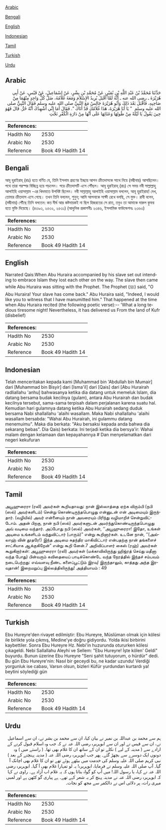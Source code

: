 [Arabic](#arabic)

[Bengali](#bengali)

[English](#english)

[Indonesian](#indonesian)

[Tamil](#tamil)

[Turkish](#turkish)

[Urdu](#urdu)

## Arabic


<div dir="rtl" lang="ar" style={{fontSize:'larger',backgroundColor:'#f8f9fa',padding:20}}>
حَدَّثَنَا مُحَمَّدُ بْنُ عَبْدِ اللَّهِ بْنِ نُمَيْرٍ، عَنْ مُحَمَّدِ بْنِ بِشْرٍ، عَنْ إِسْمَاعِيلَ، عَنْ قَيْسٍ، عَنْ أَبِي هُرَيْرَةَ ـ رضى الله عنه ـ أَنَّهُ لَمَّا أَقْبَلَ يُرِيدُ الإِسْلاَمَ وَمَعَهُ غُلاَمُهُ، ضَلَّ كُلُّ وَاحِدٍ مِنْهُمَا مِنْ صَاحِبِهِ، فَأَقْبَلَ بَعْدَ ذَلِكَ وَأَبُو هُرَيْرَةَ جَالِسٌ مَعَ النَّبِيِّ صلى الله عليه وسلم فَقَالَ النَّبِيُّ صلى الله عليه وسلم ‏ "‏ يَا أَبَا هُرَيْرَةَ، هَذَا غُلاَمُكَ قَدْ أَتَاكَ ‏"‏‏.‏ فَقَالَ أَمَا إِنِّي أُشْهِدُكَ أَنَّهُ حُرٌّ‏.‏ قَالَ فَهُوَ حِينَ يَقُولُ يَا لَيْلَةً مِنْ طُولِهَا وَعَنَائِهَا عَلَى أَنَّهَا مِنْ دَارَةِ الْكُفْرِ نَجَّتِ
</div>
<div style={{backgroundColor:'#f8f9fa',padding:20, marginBottom: 10}}><table> <thead> <tr> <th>References:</th> <th></th> </tr> </thead> <tbody><tr><td>Hadith No</td><td>2530</td></tr><tr><td>Arabic No</td><td>2530</td></tr><tr><td>Reference</td><td>Book 49 Hadith 14</td></tr></tbody></table></div>

## Bengali


<div dir="ltr" lang="bn" style={{fontSize:'larger',backgroundColor:'#f8f9fa',padding:20}}>
আবূ হুরাইরাহ্ (রাঃ) হতে বর্ণিত যে, তিনি ইসলাম গ্রহণের ইচ্ছায় আপন ক্রীতদাসকে সাথে নিয়ে (মদ্বীনায়) আসছিলেন। পথে তারা পরস্পর বিচ্ছিন্ন হয়ে পড়লেন। পরে ক্রীতদাসটি এসে পৌঁছল। আবূ হুরাইরাহ্ (রাঃ) সে সময় নবী সাল্লাল্লাহু আলাইহি ওয়াসাল্লাম -এর খিদমাতে উপবিষ্ট ছিলেন। নবী সাল্লাল্লাহু আলাইহি ওয়াসাল্লাম বললেন, আবূ হুরাইরাহ! দেখ, তোমার ক্রীতদাস এসে গেছে। তখন তিনি বললেন, শুনুন; আমি আপনাকে সাক্ষী রেখে বলছি, সে মুক্ত। রাবী বলেন, (মদ্বীনায়) পৌঁছে তিনি বলতেন: কত দীর্ঘ আর কষ্টদায়কই না ছিল হিজরতের সে রাত, তবুও তা আমাকে দারুল কুফর হতে মুক্তি দিয়েছে। (৪৩৯৩, ২৫৩২, ২৫৩১) (আধুনিক প্রকাশনীঃ ২৩৪৬, ইসলামিক ফাউন্ডেশনঃ ২৩৬৩)
</div>
<div style={{backgroundColor:'#f8f9fa',padding:20, marginBottom: 10}}><table> <thead> <tr> <th>References:</th> <th></th> </tr> </thead> <tbody><tr><td>Hadith No</td><td>2530</td></tr><tr><td>Arabic No</td><td>2530</td></tr><tr><td>Reference</td><td>Book 49 Hadith 14</td></tr></tbody></table></div>

## English


<div dir="ltr" lang="en" style={{fontSize:'larger',backgroundColor:'#f8f9fa',padding:20}}>
Narrated Qais:When Abu Huraira accompanied by his slave set out intending to embrace Islam they lost each other on the way. The slave then came while Abu Huraira was sitting with the Prophet. The Prophet (ﷺ) said, "O Abu Huraira! Your slave has come back." Abu Huraira said, "Indeed, I would like you to witness that I have manumitted him." That happened at the time when Abu Huraira recited (the following poetic verse):-- 'What a long tedious tiresome night! Nevertheless, it has delivered us From the land of Kufr (disbelief)
</div>
<div style={{backgroundColor:'#f8f9fa',padding:20, marginBottom: 10}}><table> <thead> <tr> <th>References:</th> <th></th> </tr> </thead> <tbody><tr><td>Hadith No</td><td>2530</td></tr><tr><td>Arabic No</td><td>2530</td></tr><tr><td>Reference</td><td>Book 49 Hadith 14</td></tr></tbody></table></div>

## Indonesian


<div dir="ltr" lang="id" style={{fontSize:'larger',backgroundColor:'#f8f9fa',padding:20}}>
Telah menceritakan kepada kami [Muhammad bin 'Abdullah bin Mumair] dari [Muhammad bin Bisyir] dari [Isma'il] dari [Qais] dari [Abu Hurairah radliallahu 'anhu] bahwasanya ketika dia datang untuk memeluk Islam, dia datang bersama budak kecilnya (gulam), antara Abu Hurairah dan budak kecilnya tersebut, sama-sama terpisah dalam perjalanan karena suatu hal. Kemudian hari gulamnya datang ketika Abu Hurairah sedang duduk bersama Nabi shallallahu 'alaihi wasallam. Maka Nabi shallallahu 'alaihi wasallam bersabda: "Wahai Abu Hurairah, ini gulammu datang menemuimu". Maka dia berkata: "Aku bersaksi kepada anda bahwa dia sekarang bebas". Dia Qais) berkata: Ini terjadi ketika dia bersya'ir: Wahai malam dengan kelamaan dan kepayahannya # Dan menyelamatkan dari negeri kekufuran
</div>
<div style={{backgroundColor:'#f8f9fa',padding:20, marginBottom: 10}}><table> <thead> <tr> <th>References:</th> <th></th> </tr> </thead> <tbody><tr><td>Hadith No</td><td>2530</td></tr><tr><td>Arabic No</td><td>2530</td></tr><tr><td>Reference</td><td>Book 49 Hadith 14</td></tr></tbody></table></div>

## Tamil


<div dir="ltr" lang="ta" style={{fontSize:'larger',backgroundColor:'#f8f9fa',padding:20}}>
அபூஹுரைரா (ரலி) அவர்கள் கூறியதாவது: நான் இஸ்லாத்தை ஏற்க விரும்பி (நபி (ஸல்) அவர்களிடம்) சென்று கொண்டிருந்தபொழுது என்னுடன் என் அடிமையும் இருந்தார். (வழியில்) அவர் என்னையும் நான் அவரையும் பிரிந்து வழிமாறிச் சென்றுவிட்டோம். அதன் பிறகு, நான் நபி (ஸல்) அவர்களுடன் அமர்ந்துகொண்டிருந்தபொழுது அவ் வடிமை வந்தார். அப்போது நபி (ஸல்) அவர்கள், ‘‘அபூஹுரைரா! இதோ, உங்கள் அடிமை உங்களிடம் வந்துவிட்டார் (பாரும்)” என்று கூறினார்கள். உடனே நான், ‘‘(அல்லாஹ் வின் தூதரே!) இந்த அடிமை சுதந்திர மாகிவிட்டார் என்பதற்கு நான் தங்களைச் சாட்சியாக ஆக்குகிறேன்” என்று கூறி னேன்.7 அறிவிப்பாளர் கைஸ் (ரஹ்) அவர்கள் கூறுகிறார்கள்: அபூஹுரைரா (ரலி) அவர்கள் (மக்காவிலிருந்து ஹிஜ்ரத் செய்து மதீனா வந்த போது) பின்வரும் கவிதையைப் பாடிக்கொண்டே வந்த நேரத்தில் இந்தச் சம்பவம் நடைபெற்றது: எவ்வளவு நீண்ட களைப்பூட்டும் இரவு! இருந்தாலும், காத்தது அந்த இரவுதான்! இறைமறுப்பு இல்லத்திலிருந்து! அத்தியாயம் : 49
</div>
<div style={{backgroundColor:'#f8f9fa',padding:20, marginBottom: 10}}><table> <thead> <tr> <th>References:</th> <th></th> </tr> </thead> <tbody><tr><td>Hadith No</td><td>2530</td></tr><tr><td>Arabic No</td><td>2530</td></tr><tr><td>Reference</td><td>Book 49 Hadith 14</td></tr></tbody></table></div>

## Turkish


<div dir="ltr" lang="tr" style={{fontSize:'larger',backgroundColor:'#f8f9fa',padding:20}}>
Ebu Hureyre'den rivayet edilmiştir: Ebu Hureyre, Müslüman olmak için kölesi ile birlikte yola çıkmış, Medine'ye doğru gidiyordu. Yolda ikisi birbirini kaybettiler. Sonra Ebu Hureyre Hz. Nebi'in huzurunda otururken kölesi çıkageldi. Nebi Sallallahu Aleyhi ve Sellem: "Ebu Hureyre! İşte kölen' Geldi" buyurdu. Bunun üzerine Ebu Hureyre "Seni şahit tutuyorum, o hürdür" dedi. Bu gün Ebu Hureyre'nin: Nasıl bir geceydi bu, ne kadar uzundu! Verdiği yorgunluk ise cabası, Varsın olsun, bizleri Küfür yurdundan kurtardı ya! beytini söylediği gün
</div>
<div style={{backgroundColor:'#f8f9fa',padding:20, marginBottom: 10}}><table> <thead> <tr> <th>References:</th> <th></th> </tr> </thead> <tbody><tr><td>Hadith No</td><td>2530</td></tr><tr><td>Arabic No</td><td>2530</td></tr><tr><td>Reference</td><td>Book 49 Hadith 14</td></tr></tbody></table></div>

## Urdu


<div dir="rtl" lang="ur" style={{fontSize:'larger',backgroundColor:'#f8f9fa',padding:20}}>
ہم سے محمد بن عبداللہ بن نمیر نے بیان کیا، ان سے محمد بن بشر نے، ان سے اسماعیل نے، ان سے قیس نے اور ان سے ابوہریرہ رضی اللہ عنہ نے کہ جب وہ اسلام قبول کرنے کے ارادے سے ( مدینہ کے لیے ) نکلے تو ان کے ساتھ ان کا غلام بھی تھا۔ ( راستے میں ) وہ دونوں ایک دوسرے سے بچھڑ گئے۔ پھر جب ابوہریرہ رضی اللہ عنہ ( مدینہ پہنچنے کے بعد ) نبی کریم صلی اللہ علیہ وسلم کی خدمت میں بیٹھے ہوئے تھے تو ان کا غلام بھی اچانک آ گیا۔ آپ صلی اللہ علیہ وسلم نے فرمایا، ابوہریرہ! یہ لو تمہارا غلام بھی آ گیا۔ ابوہریرہ رضی اللہ عنہ نے کہا، یا رسول اللہ! میں آپ کو گواہ بناتا ہوں کہ یہ غلام اب آزاد ہے۔ راوی نے کہا کہ ابوہریرہ رضی اللہ عنہ نے مدینہ پہنچ کر یہ شعر کہے تھے۔ ہے پیاری گو کٹھن ہے اور لمبی میری رات، پر دلائی اس نے دالکفر سے مجھ کو نجات۔
</div>
<div style={{backgroundColor:'#f8f9fa',padding:20, marginBottom: 10}}><table> <thead> <tr> <th>References:</th> <th></th> </tr> </thead> <tbody><tr><td>Hadith No</td><td>2530</td></tr><tr><td>Arabic No</td><td>2530</td></tr><tr><td>Reference</td><td>Book 49 Hadith 14</td></tr></tbody></table></div>